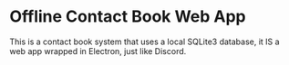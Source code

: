 # Offline Contact Book Web App

This is a contact book system that uses a local SQLite3 database, it IS a web app wrapped in Electron, just like Discord.
